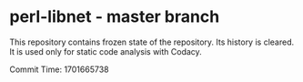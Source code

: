 # perl-libnet - master branch

This repository contains frozen state of the repository.
Its history is cleared. It is used only for static code
analysis with Codacy.

Commit Time: 1701665738